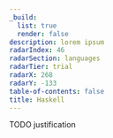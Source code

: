 ```yaml
---
_build:
  list: true
  render: false
description: lorem ipsum
radarIndex: 46
radarSection: languages
radarTier: trial
radarX: 268
radarY: -133
table-of-contents: false
title: Haskell
---
```


TODO justification
